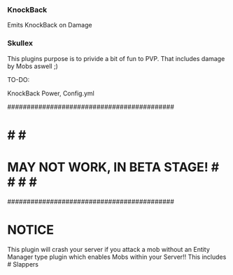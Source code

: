 ### KnockBack ###############################
Emits KnockBack on Damage
### Skullex ##################################

This plugins purpose is to privide a bit of fun to PVP. That includes damage by Mobs aswell ;)


TO-DO:

KnockBack Power, Config.yml


###########################################
#                                         #                                                                 #                                         #
#         MAY NOT WORK, IN BETA STAGE!    #                    #                                         #                                                                                                  #                                         #
###########################################


# NOTICE

This plugin will crash your server if you attack a mob without an Entity Manager type plugin which enables Mobs within your Server!! This includes # Slappers
